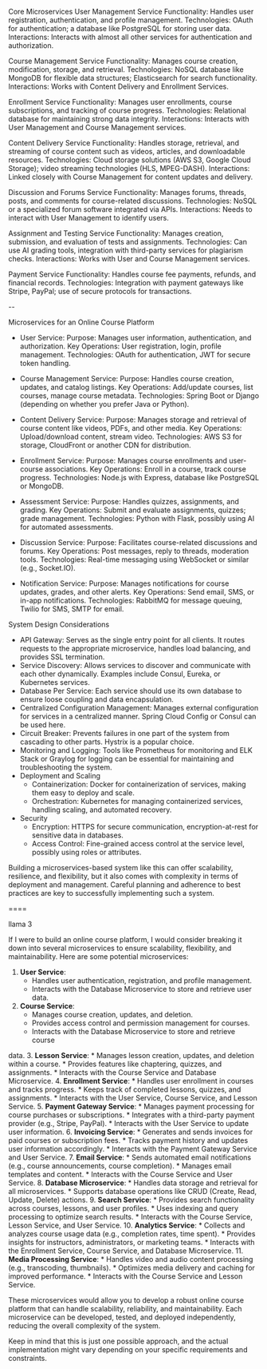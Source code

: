 Core Microservices
User Management Service
Functionality: Handles user registration, authentication, and profile management.
Technologies: OAuth for authentication; a database like PostgreSQL for storing user data.
Interactions: Interacts with almost all other services for authentication and authorization.

Course Management Service
Functionality: Manages course creation, modification, storage, and retrieval.
Technologies: NoSQL database like MongoDB for flexible data structures; Elasticsearch for search functionality.
Interactions: Works with Content Delivery and Enrollment Services.

Enrollment Service
Functionality: Manages user enrollments, course subscriptions, and tracking of course progress.
Technologies: Relational database for maintaining strong data integrity.
Interactions: Interacts with User Management and Course Management services.

Content Delivery Service
Functionality: Handles storage, retrieval, and streaming of course content such as videos, articles, and downloadable resources.
Technologies: Cloud storage solutions (AWS S3, Google Cloud Storage); video streaming technologies (HLS, MPEG-DASH).
Interactions: Linked closely with Course Management for content updates and delivery.

Discussion and Forums Service
Functionality: Manages forums, threads, posts, and comments for course-related discussions.
Technologies: NoSQL or a specialized forum software integrated via APIs.
Interactions: Needs to interact with User Management to identify users.

Assignment and Testing Service
Functionality: Manages creation, submission, and evaluation of tests and assignments.
Technologies: Can use AI grading tools, integration with third-party services for plagiarism checks.
Interactions: Works with User and Course Management services.

Payment Service
Functionality: Handles course fee payments, refunds, and financial records.
Technologies: Integration with payment gateways like Stripe, PayPal; use of secure protocols for transactions.

--

Microservices for an Online Course Platform

- User Service:
Purpose: Manages user information, authentication, and authorization.
Key Operations: User registration, login, profile management.
Technologies: OAuth for authentication, JWT for secure token handling.

- Course Management Service:
Purpose: Handles course creation, updates, and catalog listings.
Key Operations: Add/update courses, list courses, manage course metadata.
Technologies: Spring Boot or Django (depending on whether you prefer Java or Python).

- Content Delivery Service:
Purpose: Manages storage and retrieval of course content like videos, PDFs, and other media.
Key Operations: Upload/download content, stream video.
Technologies: AWS S3 for storage, CloudFront or another CDN for distribution.

- Enrollment Service:
Purpose: Manages course enrollments and user-course associations.
Key Operations: Enroll in a course, track course progress.
Technologies: Node.js with Express, database like PostgreSQL or MongoDB.

- Assessment Service:
Purpose: Handles quizzes, assignments, and grading.
Key Operations: Submit and evaluate assignments, quizzes; grade management.
Technologies: Python with Flask, possibly using AI for automated assessments.

- Discussion Service:
Purpose: Facilitates course-related discussions and forums.
Key Operations: Post messages, reply to threads, moderation tools.
Technologies: Real-time messaging using WebSocket or similar (e.g., Socket.IO).

- Notification Service:
Purpose: Manages notifications for course updates, grades, and other alerts.
Key Operations: Send email, SMS, or in-app notifications.
Technologies: RabbitMQ for message queuing, Twilio for SMS, SMTP for email.

System Design Considerations
- API Gateway: Serves as the single entry point for all clients. It routes requests to the appropriate microservice, handles load balancing, and provides SSL termination.
- Service Discovery: Allows services to discover and communicate with each other dynamically. Examples include Consul, Eureka, or Kubernetes services.
- Database Per Service: Each service should use its own database to ensure loose coupling and data encapsulation.
- Centralized Configuration Management: Manages external configuration for services in a centralized manner. Spring Cloud Config or Consul can be used here.
- Circuit Breaker: Prevents failures in one part of the system from cascading to other parts. Hystrix is a popular choice.
- Monitoring and Logging: Tools like Prometheus for monitoring and ELK Stack or Graylog for logging can be essential for maintaining and troubleshooting the system.
- Deployment and Scaling
    - Containerization: Docker for containerization of services, making them easy to deploy and scale.
    - Orchestration: Kubernetes for managing containerized services, handling scaling, and automated recovery.
- Security
    - Encryption: HTTPS for secure communication, encryption-at-rest for sensitive data in databases.
    - Access Control: Fine-grained access control at the service level, possibly using roles or attributes.

Building a microservices-based system like this can offer scalability, resilience, and flexibility, but it also comes with complexity in terms of deployment and management. Careful planning and adherence to best practices are key to successfully implementing such a system.

====

llama 3

If I were to build an online course platform, I would consider breaking it
down into several microservices to ensure scalability, flexibility, and
maintainability. Here are some potential microservices:

1. **User Service**:
	* Handles user authentication, registration, and profile management.
	* Interacts with the Database Microservice to store and retrieve user
data.
2. **Course Service**:
	* Manages course creation, updates, and deletion.
	* Provides access control and permission management for courses.
	* Interacts with the Database Microservice to store and retrieve course

data.
3. **Lesson Service**:
	* Manages lesson creation, updates, and deletion within a course.
	* Provides features like chaptering, quizzes, and assignments.
	* Interacts with the Course Service and Database Microservice.
4. **Enrollment Service**:
	* Handles user enrollment in courses and tracks progress.
	* Keeps track of completed lessons, quizzes, and assignments.
	* Interacts with the User Service, Course Service, and Lesson Service.
5. **Payment Gateway Service**:
	* Manages payment processing for course purchases or subscriptions.
	* Integrates with a third-party payment provider (e.g., Stripe, PayPal).
	* Interacts with the User Service to update user information.
6. **Invoicing Service**:
	* Generates and sends invoices for paid courses or subscription fees.
	* Tracks payment history and updates user information accordingly.
	* Interacts with the Payment Gateway Service and User Service.
7. **Email Service**:
	* Sends automated email notifications (e.g., course announcements, course completion).
	* Manages email templates and content.
	* Interacts with the Course Service and User Service.
8. **Database Microservice**:
	* Handles data storage and retrieval for all microservices.
	* Supports database operations like CRUD (Create, Read, Update, Delete) actions.
9. **Search Service**:
	* Provides search functionality across courses, lessons, and user profiles.
	* Uses indexing and query processing to optimize search results.
	* Interacts with the Course Service, Lesson Service, and User Service.
10. **Analytics Service**:
	* Collects and analyzes course usage data (e.g., completion rates, time spent).
	* Provides insights for instructors, administrators, or marketing teams.
	* Interacts with the Enrollment Service, Course Service, and Database Microservice.
11. **Media Processing Service**:
	* Handles video and audio content processing (e.g., transcoding, thumbnails).
	* Optimizes media delivery and caching for improved performance.
	* Interacts with the Course Service and Lesson Service.

These microservices would allow you to develop a robust online course platform that can handle scalability, reliability,
and maintainability. Each microservice can be developed, tested, and deployed independently, reducing the overall
complexity of the system.

Keep in mind that this is just one possible approach, and the actual implementation might vary depending on your specific
requirements and constraints.
